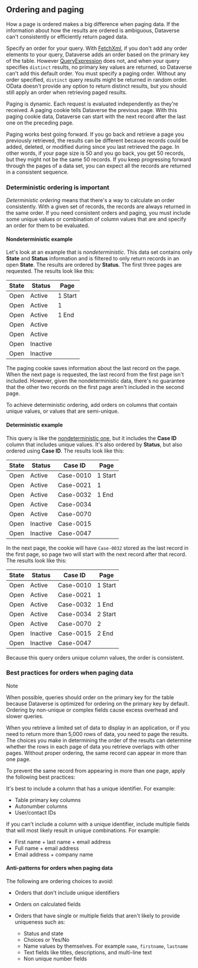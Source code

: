 <!-- 
This content must remain generic. It is used for FetchXml and QueryExpression.
It is also used in the Web API content 
-->

## Ordering and paging

How a page is ordered makes a big difference when paging data. If the information about how the results are ordered is ambiguous, Dataverse can't consistently or efficiently return paged data.

Specify an order for your query. With [FetchXml](../fetchxml/overview.md), if you don't add any order elements to your query, Dataverse adds an order based on the primary key of the table. However [QueryExpression](../org-service/queryexpression/overview.md) does not, and when your query specifies `distinct` results, no primary key values are returned, so Dataverse can't add this default order. You must specify a paging order. Without any order specified, `distinct` query results might be returned in random order. OData doesn't provide any option to return distinct results, but you should still apply an order when retrieving paged results.

Paging is dynamic. Each request is evaluated independently as they're received. A paging cookie tells Dataverse the previous page. With this paging cookie data, Dataverse can start with the next record after the last one on the preceding page.

Paging works best going forward. If you go back and retrieve a page you previously retrieved, the results can be different because records could be added, deleted, or modified during since you last retrieved the page. In other words, if your page size is 50 and you go back, you get 50 records, but they might not be the same 50 records. If you keep progressing forward through the pages of a data set, you can expect all the records are returned in a consistent sequence.

### Deterministic ordering is important

*Deterministic ordering* means that there's a way to calculate an order consistently. With a given set of records, the records are always returned in the same order. If you need consistent orders and paging, you must include some unique values or combination of column values that are and specify an order for them to be evaluated.

#### Nondeterministic example

Let's look at an example that is *nondeterministic*. This data set contains only **State** and **Status** information and is filtered to only return records in an open **State**. The results are ordered by **Status**. The first three pages are requested. The results look like this:

| State | Status | Page      |
|-----------|------------|---------------|
| Open      | Active     | 1 Start       |
| Open      | Active     | 1             |
| Open      | Active     | 1 End         |
| Open      | Active     |               |
| Open      | Active     |               |
| Open      | Inactive   |               |
| Open      | Inactive   |               |

The paging cookie saves information about the last record on the page. When the next page is requested, the last record from the first page isn't included. However, given the nondeterministic data, there's no guarantee that the other two records on the first page aren't included in the second page.

To achieve deterministic ordering, add orders on columns that contain unique values, or values that are semi-unique.

#### Deterministic example

This query is like the [nondeterministic one](#nondeterministic-example), but it includes the **Case ID** column that includes unique values. It's also ordered by **Status**, but also ordered using **Case ID**. The results look like this:

| State | Status | Case ID | Page      |
|-----------|------------|-------------|---------------|
| Open      | Active     | Case-0010   | 1 Start       |
| Open      | Active     | Case-0021   | 1             |
| Open      | Active     | Case-0032   | 1 End         |
| Open      | Active     | Case-0034   |               |
| Open      | Active     | Case-0070   |               |
| Open      | Inactive   | Case-0015   |               |
| Open      | Inactive   | Case-0047   |               |

In the next page, the cookie will have `Case-0032` stored as the last record in the first page, so page two will start with the next record after that record. The results look like this:

| State | Status | Case ID | Page      |
|-----------|------------|-------------|---------------|
| Open      | Active     | Case-0010   | 1 Start       |
| Open      | Active     | Case-0021   | 1             |
| Open      | Active     | Case-0032   | 1 End         |
| Open      | Active     | Case-0034   | 2 Start       |
| Open      | Active     | Case-0070   | 2             |
| Open      | Inactive   | Case-0015   | 2 End         |
| Open      | Inactive   | Case-0047   |               |

Because this query orders unique column values, the order is consistent.

### Best practices for orders when paging data

> [!NOTE]
> When possible, queries should order on the primary key for the table because Dataverse is optimized for ordering on the primary key by default. Ordering by non-unique or complex fields cause excess overhead and slower queries.

When you retrieve a limited set of data to display in an application, or if you need to return more than 5,000 rows of data, you need to page the results. The choices you make in determining the order of the results can determine whether the rows in each page of data you retrieve overlaps with other pages. Without proper ordering, the same record can appear in more than one page.

To prevent the same record from appearing in more than one page, apply the following best practices:

It's best to  include a column that has a unique identifier. For example:

- Table primary key columns
- Autonumber columns
- User/contact IDs

If you can't include a column with a unique identifier, include multiple fields that will most likely result in unique combinations. For example:

- First name + last name + email address
- Full name + email address
- Email address + company name


#### Anti-patterns for orders when paging data

The following are ordering choices to avoid:

- Orders that don't include unique identifiers
- Orders on calculated fields
- Orders that have single or multiple fields that aren't likely to provide uniqueness such as:

  - Status and state
  - Choices or Yes/No
  - Name values by themselves. For example `name`, `firstname`, `lastname`
  - Text fields like titles, descriptions, and multi-line text
  - Non unique number fields
